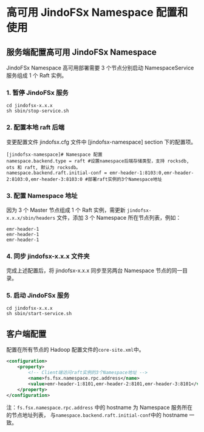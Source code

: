 # 高可用 JindoFSx Namespace 配置和使用

## 服务端配置高可用 JindoFSx Namespace
JindoFSx Namespace 高可用部署需要 3 个节点分别启动 NamespaceService 服务组成 1 个 Raft 实例。

### 1. 暂停 JindoFSx 服务
```
cd jindofsx-x.x.x
sh sbin/stop-service.sh
```

### 2. 配置本地 raft 后端

变更配置文件 jindofsx.cfg 文件中 [jindofsx-namespace] section 下的配置项。

```
[jindofsx-namespace]# Namespace 配置
namespace.backend.type = raft #设置namespace后端存储类型，支持 rocksdb, ots 和 raft, 默认为 rocksdb。
namespace.backend.raft.initial-conf = emr-header-1:8103:0,emr-header-2:8103:0,emr-header-3:8103:0 #部署raft实例的3个Namespace地址
```

### 3. 配置 Namespace 地址
因为 3 个 Master 节点组成 1 个 Raft 实例，需更新 `jindofsx-x.x.x/sbin/headers` 文件，添加 3 个 Namespace 所在节点列表，例如：
```
emr-header-1
emr-header-1
emr-header-1
```

### 4. 同步 jindofsx-x.x.x 文件夹
完成上述配置后，将 jindofsx-x.x.x 同步至另两台 Namespace 节点的同一目录。

### 5. 启动 JindoFSx 服务
```
cd jindofsx-x.x.x
sh sbin/start-service.sh
```

## 客户端配置

配置在所有节点的 Hadoop 配置文件的`core-site.xml`中。
```xml
<configuration>
    <property>
        <!-- Client端访问raft实例的3个Namespace地址 -->
        <name>fs.fsx.namespace.rpc.address</name>
        <value>emr-header-1:8101,emr-header-2:8101,emr-header-3:8101</value>
    </property>
</configuration>
```

注：`fs.fsx.namespace.rpc.address` 中的 hostname 为 Namespace 服务所在的节点地址列表， 与`namespace.backend.raft.initial-conf`中的 hostname 一致。
